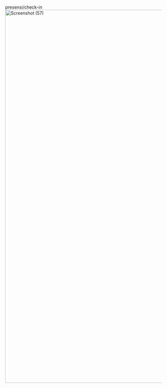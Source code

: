 presensi/check-in
<img width="1920" height="1200" alt="Screenshot (57)" src="https://github.com/user-attachments/assets/6f863cfb-1cbc-4814-9be4-363b7fd68b7b" />
